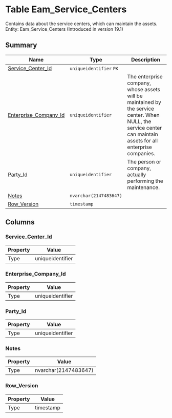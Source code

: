 # Table Eam_Service_Centers

Contains data about the service centers, which can maintain the assets. Entity: Eam_Service_Centers (Introduced in version 19.1)

## Summary

| Name | Type | Description |
| - | - | --- |
|[Service_Center_Id](#service_center_id)|`uniqueidentifier` `PK`||
|[Enterprise_Company_Id](#enterprise_company_id)|`uniqueidentifier` |The enterprise company, whose assets will be maintained by the service center. When NULL, the service center can maintain assets for all enterprise companies.|
|[Party_Id](#party_id)|`uniqueidentifier` |The person or company, actually performing the maintenance.|
|[Notes](#notes)|`nvarchar(2147483647)` ||
|[Row_Version](#row_version)|`timestamp` ||

## Columns

### Service_Center_Id

| Property | Value |
| - | - |
|Type|uniqueidentifier|

### Enterprise_Company_Id

| Property | Value |
| - | - |
|Type|uniqueidentifier|

### Party_Id

| Property | Value |
| - | - |
|Type|uniqueidentifier|

### Notes

| Property | Value |
| - | - |
|Type|nvarchar(2147483647)|

### Row_Version

| Property | Value |
| - | - |
|Type|timestamp|


